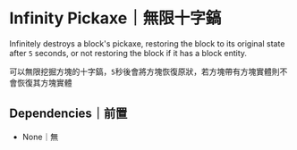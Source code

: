 # Infinity Pickaxe｜無限十字鎬

Infinitely destroys a block's pickaxe, restoring the block to its original state after `5` seconds, or not restoring the block if it has a block entity.  

可以無限挖掘方塊的十字鎬，`5`秒後會將方塊恢復原狀，若方塊帶有方塊實體則不會恢復其方塊實體

## Dependencies｜前置

- None｜無
